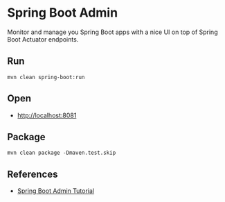# Spring Boot Admin

Monitor and manage you Spring Boot apps with a nice UI on top of Spring Boot Actuator endpoints.

## Run

```
mvn clean spring-boot:run
```

## Open
- [http://localhost:8081](http://localhost:8081/)

## Package

```
mvn clean package -Dmaven.test.skip
```

## References
 - [Spring Boot Admin Tutorial](https://www.vojtechruzicka.com/spring-boot-admin/)
